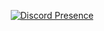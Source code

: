 <div align="center" width="50">

[![Discord Presence](https://lanyard.cnrad.dev/api/1290643725239849007?showDisplayName=true)](https://discord.com/users/1290643725239849007)
